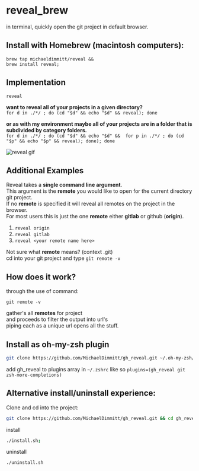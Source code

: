 # reveal_brew
in terminal, quickly open the git project in default browser.

## Install with Homebrew (macintosh computers):
```
brew tap michaeldimmitt/reveal &&
brew install reveal;
```

## Implementation

`reveal`

<b>want to reveal all of your projects in a given directory?</b><br/>
`for d in ./*/ ; do (cd "$d" && echo "$d" && reveal); done`<br/>

<b>or as with my environment  maybe all of your projects are in a folder that is subdivided by category folders.</b><br/>
`for d in ./*/ ; do (cd "$d" && echo "$d" &&  for p in ./*/ ; do (cd "$p" && echo "$p" && reveal); done); done`

![reveal gif](https://github.com/MichaelDimmitt/gh_reveal/blob/master/assets/how_reveal_works_my_environment.gif)

## Additional Examples
Reveal takes a <b>single command line argument</b>.
<br>This argument is the <b>remote</b> you would like to open for the current directory git project.
<br>If no <b>remote</b> is specified it will reveal all remotes on the project in the browser.
<br>For most users this is just the one <b>remote</b> either <b>gitlab</b> or github (<b>origin</b>).

1) `reveal origin`
2) `reveal gitlab`
3) `reveal <your remote name here>`

Not sure what <b>remote</b> means? (context .git)
<br>cd into your git project and type `git remote -v`


## How does it work?
through the use of command:
```
git remote -v
```
gather's all <b>remotes</b> for project
<br>and proceeds to  filter the output into url's
<br>piping each as a unique url opens all the stuff.

## Install as oh-my-zsh plugin
```bash
git clone https://github.com/MichaelDimmitt/gh_reveal.git ~/.oh-my-zsh/custom/plugins/gh_reveal
```
add gh_reveal to plugins array in `~/.zshrc` like so
`plugins=(gh_reveal git zsh-more-completions)`


## Alternative install/uninstall experience:
Clone and cd into the project:
```bash
git clone https://github.com/MichaelDimmitt/gh_reveal.git && cd gh_reveal;
```

install
```bash
./install.sh;
```

uninstall
```bash
./uninstall.sh
```

